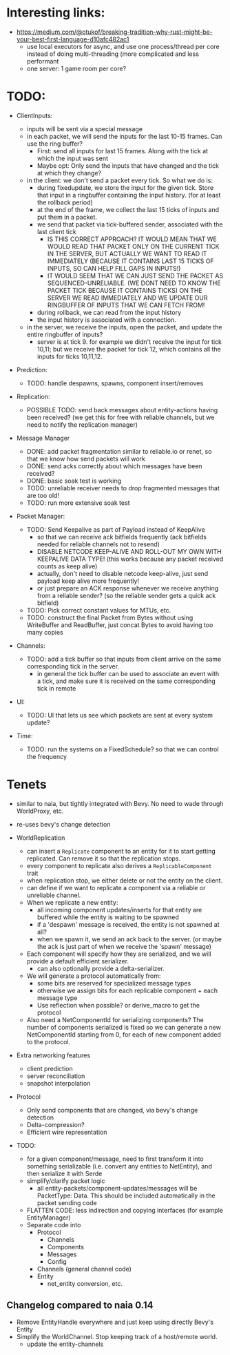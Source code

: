 # Interesting links:

* https://medium.com/@otukof/breaking-tradition-why-rust-might-be-your-best-first-language-d10afc482ac1
  - use local executors for async, and use one process/thread per core instead of doing multi-threading (more complicated and less performant
  - one server: 1 game room per core?



# TODO:

- ClientInputs:
  - inputs will be sent via a special message
  - in each packet, we will send the inputs for the last 10-15 frames. Can use the ring buffer?
    - First: send all inputs for last 15 frames. Along with the tick at which the input was sent
    - Maybe opt: Only send the inputs that have changed and the tick at which they change?
  - in the client: we don't send a packet every tick. So what we do is:
    - during fixedupdate, we store the input for the given tick. Store that input in a ringbuffer containing the input history. (for at least the rollback period)
    - at the end of the frame, we collect the last 15 ticks of inputs and put them in a packet.
    - we send that packet via tick-buffered sender, associated with the last client tick
      - IS THIS CORRECT APPROACH? IT WOULD MEAN THAT WE WOULD READ THAT PACKET ONLY ON THE CURRENT TICK IN THE SERVER, BUT ACTUALLY WE WANT TO READ IT IMMEDIATELY
        (BECAUSE IT CONTAINS LAST 15 TICKS OF INPUTS, SO CAN HELP FILL GAPS IN INPUTS!)
      - IT WOULD SEEM THAT WE CAN JUST SEND THE PACKET AS SEQUENCED-UNRELIABLE. (WE DONT NEED TO KNOW THE PACKET TICK BECAUSE IT CONTAINS TICKS)
        ON THE SERVER WE READ IMMEDIATELY AND WE UPDATE OUR RINGBUFFER OF INPUTS THAT WE CAN FETCH FROM!
    - during rollback, we can read from the input history
    - the input history is associated with a connection.
  - in the server, we receive the inputs, open the packet, and update the entire ringbuffer of inputs?
    - server is at tick 9. for example we didn't receive the input for tick 10,11; but we receive the packet for tick 12, which contains all the inputs for ticks 10,11,12.

- Prediction:
  - TODO: handle despawns, spawns, component insert/removes

- Replication:
  - POSSIBLE TODO: send back messages about entity-actions having been received? (we get this for free with reliable channels, but we need to notify the replication manager)

- Message Manager
  - DONE: add packet fragmentation similar to reliable.io or renet, so that we know how send packets will work
  - DONE: send acks correctly about which messages have been received?
  - DONE: basic soak test is working
  - TODO: unreliable receiver needs to drop fragmented messages that are too old!
  - TODO: run more extensive soak test


- Packet Manager:
  - TODO: Send Keepalive as part of Payload instead of KeepAlive
    - so that we can receive ack bitfields frequently (ack bitfields needed for reliable channels not to resend)
    - DISABLE NETCODE KEEP-ALIVE AND ROLL-OUT MY OWN WITH KEEPALIVE DATA TYPE! (this works because any packet received counts as keep alive)
    - actually, don't need to disable netcode keep-alive, just send payload keep alive more frequently!
    - or just prepare an ACK response whenever we receive anything from a reliable sender? (so the reliable sender gets a quick ack bitfield)
  - TODO: Pick correct constant values for MTUs, etc.
  - TODO: construct the final Packet from Bytes without using WriteBuffer and ReadBuffer, just concat Bytes to avoid having too many copies

- Channels:
  - TODO: add a tick buffer so that inputs from client arrive on the same corresponding tick in the server.
    - in general the tick buffer can be used to associate an event with a tick, and make sure it is received on the same corresponding tick in remote

- UI:
  - TODO: UI that lets us see which packets are sent at every system update?

- Time:
  - TODO: run the systems on a FixedSchedule? so that we can control the frequency



# Tenets

* similar to naia, but tightly integrated with Bevy. No need to wade through WorldProxy, etc.
* re-uses bevy's change detection


* WorldReplication
  * can insert a `Replicate` component to an entity for it to start getting replicated. Can remove it so that the replication stops.
  * every component to replicate also derives a `ReplicableComponent` trait
  * when replication stop, we either delete or not the entity on the client.
  * can define if we want to replicate a component via a reliable or unreliable channel.
  * When we replicate a new entity:
    * all incoming component updates/inserts for that entity are buffered while the entity is waiting to be spawned
    * if a 'despawn' message is received, the entity is not spawned at all?
    * when we spawn it, we send an ack back to the server. (or maybe the ack is just part of when we receive the 'spawn' message)
  * Each component will specify how they are serialized, and we will provide a default efficient serializer.
    * can also optionally provide a delta-serializer.
  * We will generate a protocol automatically from:
    * some bits are reserved for specialized message types
    * otherwise we assign bits for each replicable component + each message type
    * Use reflection when possible? or derive_macro to get the protocol
  * Also need a NetComponentId for serializing components? The number of components serialized is fixed so we can
    generate a new NetComponentId starting from 0, for each of new component added to the protocol.

* Extra networking features
  * client prediction
  * server reconciliation
  * snapshot interpolation

* Protocol
  * Only send components that are changed, via bevy's change detection
  * Delta-compression?
  * Efficient wire representation

* TODO:
  * for a given component/message, need to first transform it into something serializable
  (i.e. convert any entities to NetEntity), and then serialize it with Serde
  * simplify/clarify packet logic
    * all entity-packets/component-updates/messages will be PacketType: Data. This should be included automatically in the packet sending code
  * FLATTEN CODE: less indirection and copying interfaces (for example EntityManager)
  * Separate code into
    * Protocol
      * Channels
      * Components
      * Messages
      * Config
    * Channels (general channel code)
    * Entity
      * net_entity conversion, etc.





## Changelog compared to naia 0.14


* Remove EntityHandle everywhere and just keep using directly Bevy's Entity
* Simplify the WorldChannel. Stop keeping track of a host/remote world.
  * update the entity-channels